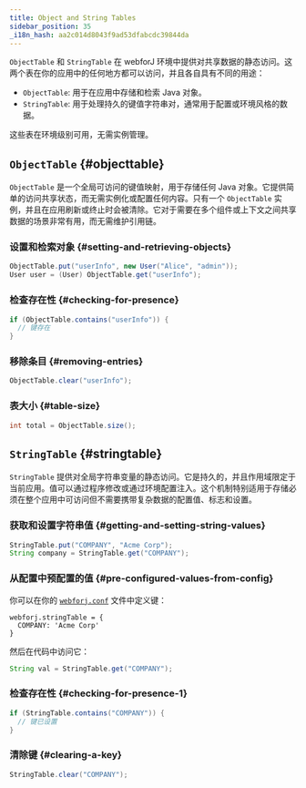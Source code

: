 ```yaml
---
title: Object and String Tables
sidebar_position: 35
_i18n_hash: aa2c014d8043f9ad53dfabcdc39844da
---
```

`ObjectTable` 和 `StringTable` 在 webforJ 环境中提供对共享数据的静态访问。这两个表在你的应用中的任何地方都可以访问，并且各自具有不同的用途：

- `ObjectTable`: 用于在应用中存储和检索 Java 对象。
- `StringTable`: 用于处理持久的键值字符串对，通常用于配置或环境风格的数据。

这些表在环境级别可用，无需实例管理。

## `ObjectTable` {#objecttable}

`ObjectTable` 是一个全局可访问的键值映射，用于存储任何 Java 对象。它提供简单的访问共享状态，而无需实例化或配置任何内容。只有一个 `ObjectTable` 实例，并且在应用刷新或终止时会被清除。它对于需要在多个组件或上下文之间共享数据的场景非常有用，而无需维护引用链。

### 设置和检索对象 {#setting-and-retrieving-objects}

```java
ObjectTable.put("userInfo", new User("Alice", "admin"));
User user = (User) ObjectTable.get("userInfo");
```

### 检查存在性 {#checking-for-presence}

```java
if (ObjectTable.contains("userInfo")) {
  // 键存在
}
```

### 移除条目 {#removing-entries}

```java
ObjectTable.clear("userInfo");
```

### 表大小 {#table-size}

```java
int total = ObjectTable.size();
```

## `StringTable` {#stringtable}

`StringTable` 提供对全局字符串变量的静态访问。它是持久的，并且作用域限定于当前应用。值可以通过程序修改或通过环境配置注入。这个机制特别适用于存储必须在整个应用中可访问但不需要携带复杂数据的配置值、标志和设置。

### 获取和设置字符串值 {#getting-and-setting-string-values}

```java
StringTable.put("COMPANY", "Acme Corp");
String company = StringTable.get("COMPANY");
```

### 从配置中预配置的值 {#pre-configured-values-from-config}

你可以在你的 [`webforj.conf`](../configuration/properties#configuring-webforjconf) 文件中定义键：

```
webforj.stringTable = {
  COMPANY: 'Acme Corp'
}
```

然后在代码中访问它：

```java
String val = StringTable.get("COMPANY");
```

### 检查存在性 {#checking-for-presence-1}

```java
if (StringTable.contains("COMPANY")) {
  // 键已设置
}
```

### 清除键 {#clearing-a-key}

```java
StringTable.clear("COMPANY");
```

